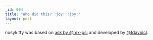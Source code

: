 ```yaml
---
_id: 004
title: "Who did this? :joy: :joy:"
layout: post
---
```

 
nosykitty was based on [ask by @mx-psi](https://mx-psi.github.io/ask) and developed by [@fdavidcl](https://david.quotient.space).
